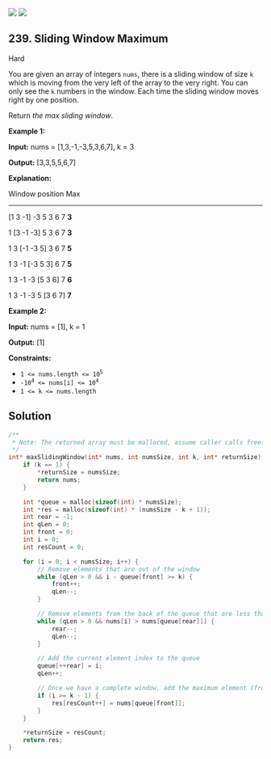 [![](https://img.shields.io/github/stars/LeetCode-in-C/LeetCode-in-C?label=Stars&style=flat-square)](https://github.com/LeetCode-in-C/LeetCode-in-C)
[![](https://img.shields.io/github/forks/LeetCode-in-C/LeetCode-in-C?label=Fork%20me%20on%20GitHub%20&style=flat-square)](https://github.com/LeetCode-in-C/LeetCode-in-C/fork)

## 239\. Sliding Window Maximum

Hard

You are given an array of integers `nums`, there is a sliding window of size `k` which is moving from the very left of the array to the very right. You can only see the `k` numbers in the window. Each time the sliding window moves right by one position.

Return _the max sliding window_.

**Example 1:**

**Input:** nums = [1,3,-1,-3,5,3,6,7], k = 3

**Output:** [3,3,5,5,6,7]

**Explanation:** 

Window position Max 

--------------- ----- 

[1 3 -1] -3 5 3 6 7 **3** 

1 [3 -1 -3] 5 3 6 7 **3** 

1 3 [-1 -3 5] 3 6 7 **5** 

1 3 -1 [-3 5 3] 6 7 **5** 

1 3 -1 -3 [5 3 6] 7 **6** 

1 3 -1 -3 5 [3 6 7] **7**

**Example 2:**

**Input:** nums = [1], k = 1

**Output:** [1]

**Constraints:**

*   <code>1 <= nums.length <= 10<sup>5</sup></code>
*   <code>-10<sup>4</sup> <= nums[i] <= 10<sup>4</sup></code>
*   `1 <= k <= nums.length`

## Solution

```c
/**
 * Note: The returned array must be malloced, assume caller calls free().
 */
int* maxSlidingWindow(int* nums, int numsSize, int k, int* returnSize) {
    if (k == 1) {
        *returnSize = numsSize;
        return nums;
    }

    int *queue = malloc(sizeof(int) * numsSize);
    int *res = malloc(sizeof(int) * (numsSize - k + 1));
    int rear = -1;
    int qLen = 0;
    int front = 0;
    int i = 0;
    int resCount = 0;

    for (i = 0; i < numsSize; i++) {
        // Remove elements that are out of the window
        while (qLen > 0 && i - queue[front] >= k) {
            front++;
            qLen--;
        }

        // Remove elements from the back of the queue that are less than the current element
        while (qLen > 0 && nums[i] > nums[queue[rear]]) {
            rear--;
            qLen--;
        }

        // Add the current element index to the queue
        queue[++rear] = i;
        qLen++;

        // Once we have a complete window, add the maximum element (from the front of the queue) to the result
        if (i >= k - 1) {
            res[resCount++] = nums[queue[front]];
        }
    }

    *returnSize = resCount;
    return res;
}
```